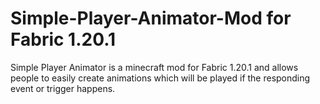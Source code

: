 # Simple-Player-Animator-Mod for Fabric 1.20.1
Simple Player Animator is a minecraft mod for Fabric 1.20.1 and allows people to easily create animations which will be played if the responding event or trigger happens.

